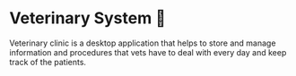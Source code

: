 # Veterinary System 🐶

Veterinary clinic is a desktop application that helps to store and manage information and procedures that vets have to deal with every day and keep track of the patients.

